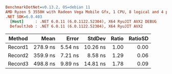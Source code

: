 ``` ini

BenchmarkDotNet=v0.13.2, OS=debian 11
AMD Ryzen 5 3550H with Radeon Vega Mobile Gfx, 1 CPU, 8 logical and 4 physical cores
.NET SDK=6.0.403
  [Host]     : .NET 6.0.11 (6.0.1122.52304), X64 RyuJIT AVX2 DEBUG
  DefaultJob : .NET 6.0.11 (6.0.1122.52304), X64 RyuJIT AVX2


```
|  Method |     Mean |   Error |   StdDev | Ratio | RatioSD |
|-------- |---------:|--------:|---------:|------:|--------:|
| Record1 | 278.9 ns | 5.54 ns | 10.26 ns |  1.00 |    0.00 |
| Record2 | 359.9 ns | 7.21 ns |  8.58 ns |  1.29 |    0.06 |
| Record3 | 498.8 ns | 9.89 ns | 14.81 ns |  1.78 |    0.09 |
